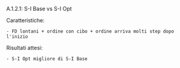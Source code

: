 A.1.2.1: S-I Base vs S-I Opt

Caratteristiche:

	- FD lontani + ordine con cibo + ordine arriva molti step dopo l'inizio

Risultati attesi:
	
	- S-I Opt migliore di S-I Base